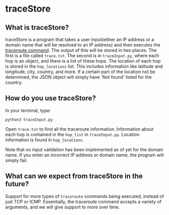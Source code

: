 # traceStore

## What is traceStore?
traceStore is a  program that takes a user input(either an IP address or a domain name that will be resolved to an IP address) and then executes the [traceroute command](https://www.wikiwand.com/en/Traceroute). The output of this will be stored in two places. The first is a file called ```trace.txt```. The second is in ```traceInput.py```, where each hop is an object, and there
is a list of these hops. The location of each hop is stored in the ```hop_locations``` list. This includes information like latitude and longitude, city, country, and more. If a certain part of the location not be determined, the JSON object will simply have 'Not found' listed for the country.


## How do you use traceStore?
In your terminal, type:


```python3 traceInput.py```


Open ```trace.txt``` to find all the traceroute information. Information about each hop
is contained in the ```hop_list``` in ```traceInput.py```. Location information is found in
```hop_locations```.


Note that no input validation has been implemented as of yet
for the domain name. If you enter an incorrect IP address or domain
name, the program will simply fail.

## What can we expect from traceStore in the future?
Support for more types of ```traceroute```
commands being executed, instead of just TCP or ICMP.
Essentially, the traceroute command accepts a variety of arguments,
and we will give support to more over time.

